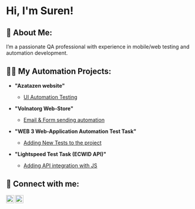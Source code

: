<h1>Hi, I'm Suren! </h1>
<h2>🌟 About Me:</h2>

<p> I’m a passionate QA professional with experience in mobile/web testing and automation development.</p>

<h2>👨‍💻 My Automation Projects:</h2>

- <b>"Azatazen website"</b>
  - [UI Automation Testing](https://github.com/sarz77/azatazen/blob/main/README.md)

- <b>"Volnatorg Web-Store"</b>
  - [Email & Form sending automation](https://github.com/sarz77/volnatorg/blob/main/README.md)

- <b>"WEB 3 Web-Application Automation Test Task"</b>
  - [Adding New Tests to the project](https://github.com/sarz77/dapp-test-automation-playwright-synpress/blob/main/README.md)
 
- <b>"Lightspeed Test Task (ECWID API)"</b>
  - [Adding API integration with JS](https://github.com/sarz77/LightspeedTestTask)

<h2> 🤳 Connect with me:</h2>

[<img align="left" alt="SurenArzanyan | LinkedIn" width="22px" src="https://cdn.jsdelivr.net/npm/simple-icons@v3/icons/linkedin.svg" />][linkedin]
[<img align="left" alt="SurenArznayn | Telegram" width="22px" src="https://cdn.jsdelivr.net/npm/simple-icons@3.13.0/icons/telegram.svg" />][telegram]

[telegram]: https://t.me/arzanyan23
[linkedin]: https://www.linkedin.com/in/suren777
